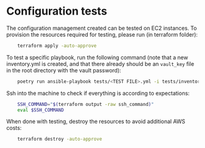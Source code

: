 # Configuration tests

The configuration management created can be tested on EC2 instances.
To provision the resources required for testing, please run (in terraform folder):

```bash
    terraform apply -auto-approve
```

To test a specific playbook, run the following command (note that a new inventory.yml is created, and that there already should be an `vault_key` file in the root directory with the vault password):

```bash
    poetry run ansible-playbook tests/<TEST FILE>.yml -i tests/inventory.yml --vault-password-file vault_key
```

Ssh into the machine to check if everything is according to expectations:

```bash
    SSH_COMMAND="$(terraform output -raw ssh_command)"
    eval $SSH_COMMAND
```

When done with testing, destroy the resources to avoid additional AWS costs:

```bash
    terraform destroy -auto-approve
```